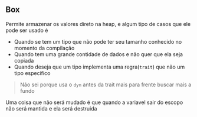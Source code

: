 

## Box<T>
Permite armazenar os valores direto na heap,  e algum tipo de casos que ele pode ser usado é 

* Quando se tem um tipo que não pode ter seu tamanho conhecido no momento da compilação
* Quando tem uma grande contidade de dados e não quer que ela seja copiada
* Quando deseja que um tipo implementa uma regra(`trait`) que não um tipo especifico

> Não sei porque usa o `dyn` antes da trait mais para frente buscar mais a fundo

Uma coisa que não será mudado é que quando a variavel sair do escopo não será mantida e ela será destruida 
